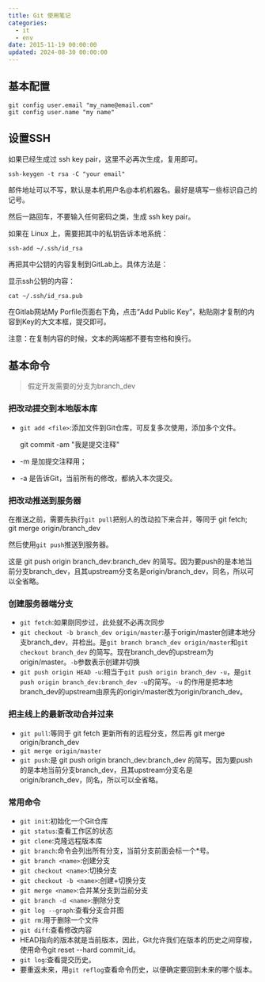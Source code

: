 ```yaml
---
title: Git 使用笔记
categories:
  - it
  - env
date: 2015-11-19 00:00:00
updated: 2024-08-30 00:00:00
---
```


## 基本配置

    git config user.email "my_name@email.com"
    git config user.name "my name"

## 设置SSH

如果已经生成过 ssh key pair，这里不必再次生成，复用即可。

    ssh-keygen -t rsa -C "your email"

邮件地址可以不写，默认是本机用户名@本机机器名。最好是填写一些标识自己的记号。

然后一路回车，不要输入任何密码之类，生成 ssh key pair。

如果在 Linux 上，需要把其中的私钥告诉本地系统：

    ssh-add ~/.ssh/id_rsa

再把其中公钥的内容复制到GitLab上。具体方法是：

显示ssh公钥的内容：

    cat ~/.ssh/id_rsa.pub

在Gitlab网站My Porfile页面右下角，点击“Add Public Key”，粘贴刚才复制的内容到Key的大文本框，提交即可。

注意：在复制内容的时候，文本的两端都不要有空格和换行。

## 基本命令

> 假定开发需要的分支为branch_dev

### 把改动提交到本地版本库

- `git add <file>`:添加文件到Git仓库，可反复多次使用，添加多个文件。

    git commit -am "我是提交注释"     

- -m 是加提交注释用；
- -a 是告诉Git，当前所有的修改，都纳入本次提交。

### 把改动推送到服务器

在推送之前，需要先执行`git pull`把别人的改动拉下来合并，等同于 git fetch; git merge origin/branch_dev

然后使用`git push`推送到服务器。

这是 git push origin branch_dev:branch_dev 的简写。因为要push的是本地当前分支branch_dev，且其upstream分支名是origin/branch_dev，同名，所以可以全省略。

### 创建服务器端分支

- `git fetch`:如果刚同步过，此处就不必再次同步
- `git checkout -b branch_dev origin/master`:基于origin/master创建本地分支branch_dev，并检出。是`git branch branch_dev origin/master`和`git checkout branch_dev` 的简写。现在branch_dev的upstream为origin/master。`-b`参数表示创建并切换
- `git push origin HEAD -u`:相当于`git push origin branch_dev -u`，是`git push origin branch_dev:branch_dev -u`的简写。`-u` 的作用是把本地branch_dev的upstream由原先的origin/master改为origin/branch_dev。

### 把主线上的最新改动合并过来

- `git pull`:等同于 git fetch 更新所有的远程分支，然后再 git merge origin/branch_dev
- `git merge origin/master`
- `git push`:是 git push origin branch_dev:branch_dev 的简写。因为要push的是本地当前分支branch_dev，且其upstream分支名是origin/branch_dev，同名，所以可以全省略。

### 常用命令 ###

- `git init`:初始化一个Git仓库
- `git status`:查看工作区的状态
- `git clone`:克隆远程版本库
- `git branch`:命令会列出所有分支，当前分支前面会标一个*号。
- `git branch <name>`:创建分支
- `git checkout <name>`:切换分支
- `git checkout -b <name>`:创建+切换分支
- `git merge <name>`:合并某分支到当前分支
- `git branch -d <name>`:删除分支
- `git log --graph`:查看分支合并图
- `git rm`:用于删除一个文件
- `git diff`:查看修改内容
- HEAD指向的版本就是当前版本，因此，Git允许我们在版本的历史之间穿梭，使用命令git reset --hard commit_id。
- `git log`:查看提交历史。
- 要重返未来，用`git reflog`查看命令历史，以便确定要回到未来的哪个版本。
